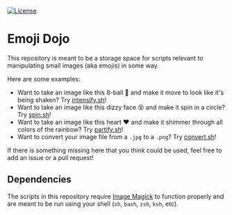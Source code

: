 <!-- Badges -->
[![License](https://img.shields.io/github/license/iansantagata/jamms?label=License&color=yellow)](LICENSE)

# Emoji Dojo

This repository is meant to be a storage space for scripts relevant to manipulating small images (aka emojis) in some way.

Here are some examples:

- Want to take an image like this 8-ball 🎱 and make it move to look like it's being shaken?  Try [intensify.sh](scripts/intensify.sh)!
- Want to take an image like this dizzy face 😵 and make it spin in a circle?  Try [spin.sh](scripts/spin.sh)!
- Want to take an image like this heart ❤️ and make it shimmer through all colors of the rainbow?  Try [partify.sh](scripts/partify.sh)!
- Want to convert your image file from a `.jpg` to a `.png`?  Try [convert.sh](scripts/convert.sh)!

If there is something missing here that you think could be used, feel free to add an issue or a pull request!

## Dependencies

The scripts in this repository require [Image Magick](https://imagemagick.org/) to function properly and are meant to be run using your shell (`sh`, `bash`, `zsh`, `ksh`, etc).
